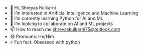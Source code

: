 - 👋 Hi, Shreyas Kulkarni
- 👀 I’m interested in Artificial Intelligence and Machine Learning
- 🌱 I’m currently learning Python for AI and ML
- 💞️ I’m looking to collaborate on AI and ML projects
- 📫 How to reach me shreyaskulkarni75@outlook.com
- 😄 Pronouns: He/Him
- ⚡ Fun fact: Obsessed with python

<!---
Shreyas8905/Shreyas8905 is a ✨ special ✨ repository because its `README.md` (this file) appears on your GitHub profile.
You can click the Preview link to take a look at your changes.
--->
